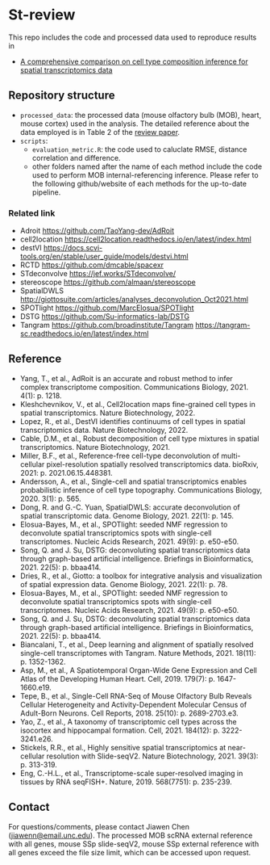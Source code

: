 # St-review
This repo includes the code and processed data used to reproduce results in

* [A comprehensive comparison on cell type composition inference for spatial transcriptomics data](https://www.biorxiv.org/content/10.1101/2022.02.20.481171v1)

## Repository structure
* ``processed_data``: the processed data (mouse olfactory bulb (MOB), heart, mouse cortex) used in the analysis. The detailed reference about the data employed is in Table 2 of the [review paper](https://www.biorxiv.org/content/10.1101/2022.02.20.481171v1).
* ``scripts``: 
  * ``evaluation_metric.R``: the code used to caluclate RMSE, distance correlation and difference.
  * other folders named after the name of each method include the code used to perform MOB internal-referencing inference. Please refer to the following github/website of each methods for the up-to-date pipeline.

### Related link
* Adroit https://github.com/TaoYang-dev/AdRoit
* cell2location https://cell2location.readthedocs.io/en/latest/index.html
* destVI https://docs.scvi-tools.org/en/stable/user_guide/models/destvi.html
* RCTD https://github.com/dmcable/spacexr
* STdeconvolve https://jef.works/STdeconvolve/
* stereoscope https://github.com/almaan/stereoscope
* SpatialDWLS http://giottosuite.com/articles/analyses_deconvolution_Oct2021.html
* SPOTlight https://github.com/MarcElosua/SPOTlight
* DSTG https://github.com/Su-informatics-lab/DSTG
* Tangram https://github.com/broadinstitute/Tangram  https://tangram-sc.readthedocs.io/en/latest/index.html

## Reference

* Yang, T., et al., AdRoit is an accurate and robust method to infer complex transcriptome composition. Communications Biology, 2021. 4(1): p. 1218.
* Kleshchevnikov, V., et al., Cell2location maps fine-grained cell types in spatial transcriptomics. Nature Biotechnology, 2022.
* Lopez, R., et al., DestVI identifies continuums of cell types in spatial transcriptomics data. Nature Biotechnology, 2022.
* Cable, D.M., et al., Robust decomposition of cell type mixtures in spatial transcriptomics. Nature Biotechnology, 2021.
* Miller, B.F., et al., Reference-free cell-type deconvolution of multi-cellular pixel-resolution spatially resolved transcriptomics data. bioRxiv, 2021: p. 2021.06.15.448381.
* Andersson, A., et al., Single-cell and spatial transcriptomics enables probabilistic inference of cell type topography. Communications Biology, 2020. 3(1): p. 565.
* Dong, R. and G.-C. Yuan, SpatialDWLS: accurate deconvolution of spatial transcriptomic data. Genome Biology, 2021. 22(1): p. 145.
* Elosua-Bayes, M., et al., SPOTlight: seeded NMF regression to deconvolute spatial transcriptomics spots with single-cell transcriptomes. Nucleic Acids Research, 2021. 49(9): p. e50-e50.
* Song, Q. and J. Su, DSTG: deconvoluting spatial transcriptomics data through graph-based artificial intelligence. Briefings in Bioinformatics, 2021. 22(5): p. bbaa414.
* Dries, R., et al., Giotto: a toolbox for integrative analysis and visualization of spatial expression data. Genome Biology, 2021. 22(1): p. 78.
* Elosua-Bayes, M., et al., SPOTlight: seeded NMF regression to deconvolute spatial transcriptomics spots with single-cell transcriptomes. Nucleic Acids Research, 2021. 49(9): p. e50-e50.
* Song, Q. and J. Su, DSTG: deconvoluting spatial transcriptomics data through graph-based artificial intelligence. Briefings in Bioinformatics, 2021. 22(5): p. bbaa414.
* Biancalani, T., et al., Deep learning and alignment of spatially resolved single-cell transcriptomes with Tangram. Nature Methods, 2021. 18(11): p. 1352-1362.
* Asp, M., et al., A Spatiotemporal Organ-Wide Gene Expression and Cell Atlas of the Developing Human Heart. Cell, 2019. 179(7): p. 1647-1660.e19.
* Tepe, B., et al., Single-Cell RNA-Seq of Mouse Olfactory Bulb Reveals Cellular Heterogeneity and Activity-Dependent Molecular Census of Adult-Born Neurons. Cell Reports, 2018. 25(10): p. 2689-2703.e3.
* Yao, Z., et al., A taxonomy of transcriptomic cell types across the isocortex and hippocampal formation. Cell, 2021. 184(12): p. 3222-3241.e26.
* Stickels, R.R., et al., Highly sensitive spatial transcriptomics at near-cellular resolution with Slide-seqV2. Nature Biotechnology, 2021. 39(3): p. 313-319.
* Eng, C.-H.L., et al., Transcriptome-scale super-resolved imaging in tissues by RNA seqFISH+. Nature, 2019. 568(7751): p. 235-239.


## Contact
For questions/comments, please contact Jiawen Chen (jiawenn@email.unc.edu). The processed MOB scRNA external reference with all genes, mouse SSp slide-seqV2, mouse SSp external reference with all genes exceed the file size limit, which can be accessed upon request.






